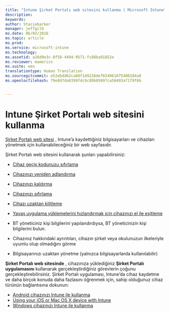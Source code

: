 ```yaml
---
title: "Intune Şirket Portalı web sitesini kullanma | Microsoft Intune"
description: 
keywords: 
author: Staciebarker
manager: jeffgilb
ms.date: 06/03/2016
ms.topic: article
ms.prod: 
ms.service: microsoft-intune
ms.technology: 
ms.assetid: a26d9e3c-8f58-4494-9571-fc88ba91852e
ms.reviewer: mamoriss
ms.suite: ems
translationtype: Human Translation
ms.sourcegitcommit: e52ebdd62ca68f1d9226def654961075400184a8
ms.openlocfilehash: 79e8d7da83997dc9c89b95097ca50493af1f9f6b


---
```


# Intune Şirket Portalı web sitesini kullanma
[Şirket Portalı web sitesi](http://portal.manage.microsoft.com) , Intune’a kaydettiğiniz bilgisayarları ve cihazları yönetmek için kullanabileceğiniz bir web sayfasıdır.

Şirket Portalı web sitesini kullanarak şunları yapabilirsiniz:

-   [Cihaz geçiş kodunuzu sıfırlama](reset-your-passcode-cpwebsite.md)

-   [Cihazınızı yeniden adlandırma](rename-your-device-cpwebsite.md)

-   [Cihazınızı kaldırma](remove-your-device-cpwebsite.md)

-   [Cihazınızı sıfırlama](reset-your-device-cpwebsite.md)

-   [Cihazı uzaktan kilitleme](remote-lock-your-device-cpwebsite.md)

-   [Yavaş uygulama yüklemelerini hızlandırmak için cihazınızı el ile eşitleme](sync-your-device-manually-cpwebsite.md)

-   BT yöneticiniz kişi bilgilerini yapılandırdıysa, BT yöneticinizin kişi bilgilerini bulun. 

-   Cihazınız hakkındaki ayrıntıları, cihazın şirket veya okulunuzun ilkeleriyle uyumlu olup olmadığını görme

-   Bilgisayarınızı uzaktan yönetme (yalnızca bilgisayarlarda kullanılabilir)

**Şirket Portalı web sitesinde** , cihazınıza yüklediğiniz **Şirket Portalı uygulamasını** kullanarak gerçekleştirdiğiniz görevlerin çoğunu gerçekleştirebilirsiniz. Şirket Portalı uygulaması, Intune’da cihaz kaydetme ve daha birçok konuda daha fazlasını öğrenmek için, sahip olduğunuz cihaz türünün bağlantısına dokunun:

- [Android cihazınızı Intune ile kullanma](using-your-android-device-with-intune.md)
- [Using your iOS or Mac OS X device with Intune](using-your-ios-or-mac-os-x-device-with-intune.md)
- [Windows cihazınızı Intune ile kullanma](using-your-windows-device-with-intune.md)



<!--HONumber=Jun16_HO4-->


